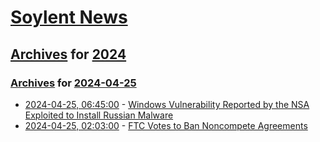 # [Soylent News](../../../README.md)

## [Archives](../../index.md) for [2024](../index.md)

### [Archives](../../index.md) for [2024-04-25](index.md)

* [2024-04-25, 06:45:00](https://soylentnews.org/article.pl?sid=24/04/24/1221216&from=rss) - [Windows Vulnerability Reported by the NSA Exploited to Install Russian Malware](https://soylentnews.org/article.pl?sid=24/04/24/1221216&from=rss)
* [2024-04-25, 02:03:00](https://soylentnews.org/article.pl?sid=24/04/24/1212202&from=rss) - [FTC Votes to Ban Noncompete Agreements ](https://soylentnews.org/article.pl?sid=24/04/24/1212202&from=rss)
